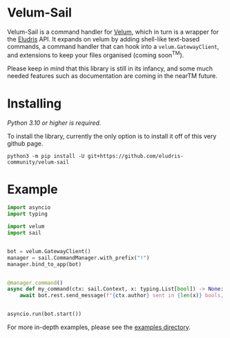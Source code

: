 # Velum-Sail

Velum-Sail is a command handler for [Velum](https://github.com/eludris-community/velum), which in turn is a wrapper for the [Eludris](https://eludris.pages.dev/#/) API. It expands on velum by adding shell-like text-based commands, a command handler that can hook into a `velum.GatewayClient`, and extensions to keep your files organised (coming soon<sup>TM</sup>).

Please keep in mind that this library is still in its infancy, and some much needed features such as documentation are coming in the nearTM future.


# Installing

*Python 3.10 or higher is required.*

To install the library, currently the only option is to install it off of this very github page.
```
python3 -m pip install -U git+https://github.com/eludris-community/velum-sail
```


# Example

```py
import asyncio
import typing

import velum
import sail


bot = velum.GatewayClient()
manager = sail.CommandManager.with_prefix("!")
manager.bind_to_app(bot)


@manager.command()
async def my_command(ctx: sail.Context, x: typing.List[bool]) -> None:
    await bot.rest.send_message(f"{ctx.author} sent in {len(x)} bools, {sum(x)} of which were True!")


asyncio.run(bot.start())
```

For more in-depth examples, please see the [examples directory](https://github.com/eludris-community/velum-sail/tree/master/examples).
